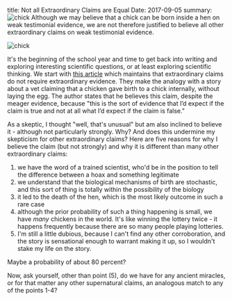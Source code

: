 title: Not all Extraordinary Claims are Equal
Date: 2017-09-05
summary: ![chick](images/chicken-2205233_960_720.jpg) Although we may believe that a chick can be born inside a hen on weak testimonial evidence, we are not therefore justified to believe all other extraordinary claims on weak testimonial evidence.

![chick](images/chicken-2205233_960_720.jpg)

It's the beginning of the school year and time to get back into writing and exploring interesting scientific questions, or at least exploring scientific thinking. We start with [this article](http://www.saintsandsceptics.org/extraordinary-claims-do-not-require-extraordinary-evidence/) which maintains that extraordinary claims do not require extraordinary evidence. They make the analogy with a story about a vet claiming that a chicken gave birth to a chick internally, without laying the egg.  The author states that he believes this claim, despite the meager evidence, because "this is the sort of evidence that I’d expect if the claim is true and not at all what I’d expect if the claim is false."

As a skeptic, I thought "well, that's unusual" but am also inclined to believe it - although not particularly strongly.  Why? And does this undermine my skepticism for other extraordinary claims?  Here are five reasons for why I believe the claim (but not strongly) and why it is different than many other extraordinary claims:

1. we have the word of a trained scientist, who'd be in the position to tell the difference between a hoax and something legitimate
2. we understand that the biological mechanisms of birth are stochastic, and this sort of thing is totally within the possibility of the biology
3. it led to the death of the hen, which is the most likely outcome in such a rare case
4. although the prior probability of such a thing happening is small, we have *many* chickens in the world.  It's like winning the lottery twice - it happens frequently because there are so many people playing lotteries.
5. I'm still a little dubious, because I can't find any other corroboration, and the story is sensational enough to warrant making it up, so I wouldn't stake my life on the story.  

Maybe a probability of about 80 percent?

Now, ask yourself, other than point (5), do we have for any ancient miracles, or for that matter any other supernatural claims, an analogous match to any of the points 1-4?  